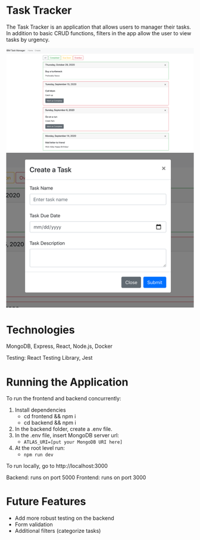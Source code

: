 # Task Tracker
The Task Tracker is an application that allows users to manager their tasks. In addition to basic CRUD functions, filters in the app allow the user to view tasks by urgency. 

![Tasks](task_view.png)
![Create Task](create_task.png)

# Technologies
MongoDB, Express, React, Node.js, Docker

Testing: React Testing Library, Jest

# Running the Application
To run the frontend and backend concurrently:
  1) Install dependencies
      - cd frontend && npm i
      - cd backend && npm i
  2) In the backend folder, create a .env file.
  3) In the .env file, insert MongoDB server url:
      - `ATLAS_URI=[put your MongoDB URI here]`
  2) At the root level run:
      - `npm run dev`
    
  To run locally, go to http://localhost:3000
  
Backend: runs on port 5000
Frontend: runs on port 3000

# Future Features
- Add more robust testing on the backend
- Form validation 
- Additional filters (categorize tasks)

